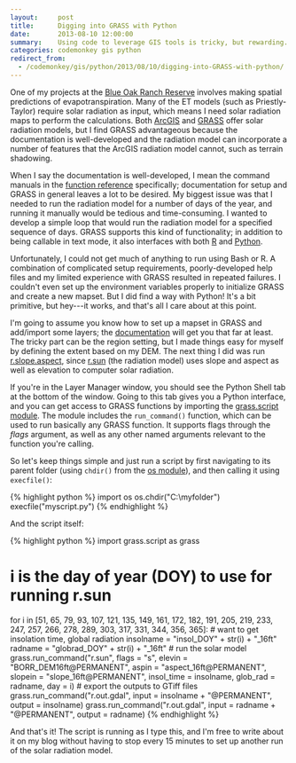 ```yaml
---
layout:     post
title:      Digging into GRASS with Python
date:       2013-08-10 12:00:00
summary:    Using code to leverage GIS tools is tricky, but rewarding.
categories: codemonkey gis python
redirect_from:
  - /codemonkey/gis/python/2013/08/10/digging-into-GRASS-with-python/
---
```


One of my projects at the <a href="http://www.blueoakranchreserve.org/">Blue Oak Ranch Reserve</a> involves making spatial predictions of evapotranspiration. Many of the ET models (such as Priestly-Taylor) require solar radiation as input, which means I need solar radiation maps to perform the calculations. Both <a href="http://www.esri.com/software/arcgis">ArcGIS</a> and <a href="http://grass.osgeo.org/">GRASS</a> offer solar radiation models, but I find GRASS advantageous because the documentation is well-developed and the radiation model can incorporate a number of features that the ArcGIS radiation model cannot, such as terrain shadowing.

When I say the documentation is well-developed, I mean the command manuals in the <a href="http://grass.osgeo.org/grass64/manuals/">function reference</a> specifically; documentation for setup and GRASS in general leaves a lot to be desired. My biggest issue was that I needed to run the radiation model for a number of days of the year, and running it manually would be tedious and time-consuming. I wanted to develop a simple loop that would run the radiation model for a specified sequence of days. GRASS supports this kind of functionality; in addition to being callable in text mode, it also interfaces with both <a href="http://grasswiki.osgeo.org/wiki/R_statistics">R</a> and <a href="http://grass.osgeo.org/programming6/pythonlib.html">Python</a>.

Unfortunately, I could not get much of anything to run using Bash or R. A combination of complicated setup requirements, poorly-developed help files and my limited experience with GRASS resulted in repeated failures. I couldn't even set up the environment variables properly to initialize GRASS and create a new mapset. But I did find a way with Python! It's a bit primitive, but hey---it works, and that's all I care about at this point.

I'm going to assume you know how to set up a mapset in GRASS and add/import some layers; the <a href="http://grass.osgeo.org/grass64/manuals/helptext.html">documentation</a> will get you that far at least. The tricky part can be the region setting, but I made things easy for myself by defining the extent based on my DEM. The next thing I did was run <a href="http://grass.osgeo.org/grass65/manuals/r.slope.aspect.html">r.slope.aspect</a>, since <a href="http://grass.osgeo.org/grass64/manuals/r.sun.html">r.sun</a> (the radiation model) uses slope and aspect as well as elevation to computer solar radiation.

If you're in the Layer Manager window, you should see the Python Shell tab at the bottom of the window. Going to this tab gives you a Python interface, and you can get access to GRASS functions by importing the <a href="http://grass.osgeo.org/programming6/pythonlib.html">grass.script module</a>. The module includes the `run_command()` function, which can be used to run basically any GRASS function. It supports flags through the <em>flags</em> argument, as well as any other named arguments relevant to the function you're calling.

So let's keep things simple and just run a script by first navigating to its parent folder (using `chdir()` from the <a href="http://docs.python.org/2/library/os.html">os module</a>), and then calling it using `execfile()`:

{% highlight python %}
import os
os.chdir("C:\myfolder\")
execfile("myscript.py")
{% endhighlight %}

And the script itself:

{% highlight python %}
import grass.script as grass

# i is the day of year (DOY) to use for running r.sun
for i in [51, 65, 79, 93, 107, 121, 135, 149, 161, 172, 182, 191, 205, 219, 
          233, 247, 257, 266, 278, 289, 303, 317, 331, 344, 356, 365]:
	# want to get insolation time, global radiation
	insolname = "insol_DOY" + str(i) + "_16ft"
	radname = "globrad_DOY" + str(i) + "_16ft"
	# run the solar model
	grass.run_command("r.sun", flags = "s",
			  elevin = "BORR_DEM16ft@PERMANENT",
			  aspin = "aspect_16ft@PERMANENT",
			  slopein = "slope_16ft@PERMANENT",
			  insol_time = insolname, glob_rad = radname, day = i)
	# export the outputs to GTiff files
	grass.run_command("r.out.gdal", input = insolname + "@PERMANENT", output = insolname)
	grass.run_command("r.out.gdal", input = radname + "@PERMANENT", output = radname)
{% endhighlight %}

And that's it! The script is running as I type this, and I'm free to write about it on my blog without having to stop every 15 minutes to set up another run of the solar radiation model.